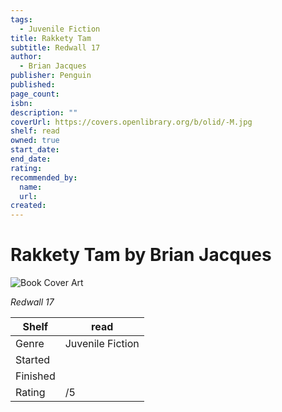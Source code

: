 ```yaml
---
tags:
  - Juvenile Fiction
title: Rakkety Tam
subtitle: Redwall 17
author:
  - Brian Jacques
publisher: Penguin
published:
page_count:
isbn:
description: ""
coverUrl: https://covers.openlibrary.org/b/olid/-M.jpg
shelf: read
owned: true
start_date:
end_date:
rating:
recommended_by:
  name:
  url:
created:
---
```


# Rakkety Tam by Brian Jacques

![Book Cover Art](https://covers.openlibrary.org/b/olid/-M.jpg)

_Redwall 17_

| Shelf | read |
| --- | --- |
| Genre | Juvenile Fiction |
| Started |  |
| Finished |  |
| Rating | /5 |
